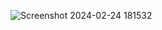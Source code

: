 
![Screenshot 2024-02-24 181532](https://github.com/Amisha0971/ATM-SERVICES-JAVA/assets/136344215/004bac66-f969-4029-8f90-d5ba485a680b)
